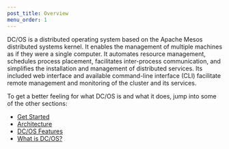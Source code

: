 ```yaml
---
post_title: Overview
menu_order: 1
---
```


DC/OS is a distributed operating system based on the Apache Mesos distributed systems kernel. It enables the management of multiple machines as if they were a single computer. It automates resource management, schedules process placement, facilitates inter-process communication, and simplifies the installation and management of distributed services. Its included web interface and available command-line interface (CLI) facilitate remote management and monitoring of the cluster and its services.

To get a better feeling for what DC/OS is and what it does, jump into some of the other sections:

- [Get Started](https://dcos.io/get-started/)
- [Architecture](architecture/)
- [DC/OS Features](features/)
- [What is DC/OS?](what-is-dcos/)
